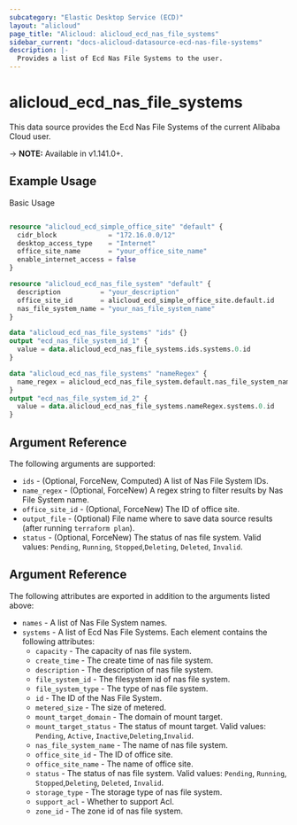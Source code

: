 ```yaml
---
subcategory: "Elastic Desktop Service (ECD)"
layout: "alicloud"
page_title: "Alicloud: alicloud_ecd_nas_file_systems"
sidebar_current: "docs-alicloud-datasource-ecd-nas-file-systems"
description: |-
  Provides a list of Ecd Nas File Systems to the user.
---
```


# alicloud\_ecd\_nas\_file\_systems

This data source provides the Ecd Nas File Systems of the current Alibaba Cloud user.

-> **NOTE:** Available in v1.141.0+.

## Example Usage

Basic Usage

```terraform

resource "alicloud_ecd_simple_office_site" "default" {
  cidr_block             = "172.16.0.0/12"
  desktop_access_type    = "Internet"
  office_site_name       = "your_office_site_name"
  enable_internet_access = false
}

resource "alicloud_ecd_nas_file_system" "default" {
  description          = "your_description"
  office_site_id       = alicloud_ecd_simple_office_site.default.id
  nas_file_system_name = "your_nas_file_system_name"
}

data "alicloud_ecd_nas_file_systems" "ids" {}
output "ecd_nas_file_system_id_1" {
  value = data.alicloud_ecd_nas_file_systems.ids.systems.0.id
}

data "alicloud_ecd_nas_file_systems" "nameRegex" {
  name_regex = alicloud_ecd_nas_file_system.default.nas_file_system_name
}
output "ecd_nas_file_system_id_2" {
  value = data.alicloud_ecd_nas_file_systems.nameRegex.systems.0.id
}

```

## Argument Reference

The following arguments are supported:

* `ids` - (Optional, ForceNew, Computed)  A list of Nas File System IDs.
* `name_regex` - (Optional, ForceNew) A regex string to filter results by Nas File System name.
* `office_site_id` - (Optional, ForceNew) The ID of office site.
* `output_file` - (Optional) File name where to save data source results (after running `terraform plan`).
* `status` - (Optional, ForceNew) The status of nas file system. Valid values: `Pending`, `Running`, `Stopped`,`Deleting`, `Deleted`, `Invalid`.

## Argument Reference

The following attributes are exported in addition to the arguments listed above:

* `names` - A list of Nas File System names.
* `systems` - A list of Ecd Nas File Systems. Each element contains the following attributes:
	* `capacity` - The capacity of nas file system.
	* `create_time` - The create time of nas file system.
	* `description` - The description of nas file system.
	* `file_system_id` - The filesystem id of nas file system.
	* `file_system_type` - The type of nas file system.
	* `id` - The ID of the Nas File System.
	* `metered_size` - The size of metered.
	* `mount_target_domain` - The domain of mount target.
	* `mount_target_status` - The status of mount target. Valid values: `Pending`, `Active`, `Inactive`,`Deleting`,`Invalid`.
	* `nas_file_system_name` - The name of nas file system.
	* `office_site_id` - The ID of office site.
	* `office_site_name` - The name of office site.
	* `status` - The status of nas file system. Valid values: `Pending`, `Running`, `Stopped`,`Deleting`, `Deleted`, `Invalid`.
	* `storage_type` - The storage type of nas file system.
	* `support_acl` - Whether to support Acl.
	* `zone_id` - The zone id of nas file system.
